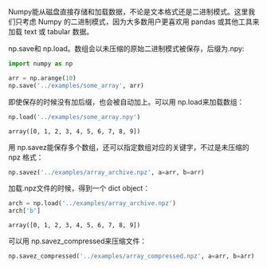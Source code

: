 

Numpy能从磁盘直接存储和加载数据，不论是文本格式还是二进制模式。这里我们只考虑 Numpy 的二进制模式，因为大多数用户更喜欢用 pandas 或其他工具来加载 text 或 tabular 数据。

np.save和 np.load。数组会以未压缩的原始二进制模式被保存，后缀为.npy:


```Python
import numpy as np

arr = np.arange(10)
np.save('../examples/some_array', arr)
```

即使保存的时候没有加后缀，也会被自动加上。可以用 np.load来加载数组：


```Python
np.load('../examples/some_array.npy')
```




    array([0, 1, 2, 3, 4, 5, 6, 7, 8, 9])



用 np.savez能保存多个数组，还可以指定数组对应的关键字，不过是未压缩的 npz 格式：


```Python
np.savez('../examples/array_archive.npz', a=arr, b=arr)
```

加载.npz文件的时候，得到一个 dict object：


```Python
arch = np.load('../examples/array_archive.npz')
arch['b']
```




    array([0, 1, 2, 3, 4, 5, 6, 7, 8, 9])



可以用 np.savez_compressed来压缩文件：


```Python
np.savez_compressed('../examples/array_compressed.npz', a=arr, b=arr)
```


```Python

```
